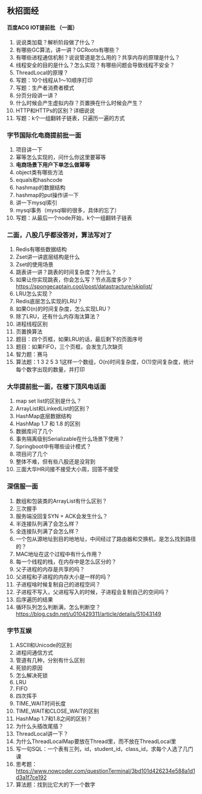 ## 秋招面经

#### 百度ACG IOT提前批 （一面）

1. 说说类加载？解析阶段做了什么？
2. 有哪些GC算法，讲一讲？GCRoots有哪些？
3. 有哪些进程通信机制？说说管道是怎么用的？共享内存的原理是什么？
4. 线程安全的目的是什么？怎么实现？有哪些问题会导致线程不安全？
5. ThreadLocal的原理？
6. 写题：10个线程从1～10顺序打印
7. 写题：生产者消费者模式
8. 分页分段讲一讲？
9. 什么时候会产生虚拟内存？页置换在什么时候会产生？
10. HTTP和HTTPs的区别？详细说说
11. 写题：k个一组翻转子链表，只遍历一遍的方式



### 字节国际化电商提前批一面

1. 项目讲一下
2. 幂等怎么实现的，问什么你这里要幂等
3. **电商场景下用户下单怎么做幂等**
4. object类有哪些方法
5. equals和hashcode
6. hashmap的数据结构
7. hashmap的put操作讲一下
8. 讲一下mysql索引
9. mysql事务（mysql聊的很多，具体的忘了）
10. 写题：从最后一个node开始，k个一组翻转子链表

### 二面，八股几乎都没答对，算法写对了

1. Redis有哪些数据结构
2. Zset讲一讲底层结构是什么
3. Zset的使用场景
4. 跳表讲一讲？跳表的时间复杂度？为什么？
5. 如果让你实现跳表，你会怎么写？节点高度多少？https://spongecaptain.cool/post/datastracture/skiplist/
6. LRU怎么实现？
7. Redis底层怎么实现的LRU？
8. 如果O(n)的时间复杂度，怎么实现LRU？
9. 除了LRU，还有什么内存淘汰算法？
10. 进程线程区别
11. 页置换算法
12. 题目：四个页框，如果LRU的话，最后剩下的页面序号
13. 题目：如果FIFO，三个页框，会发生几次缺页
14. 智力题：赛马
15. 算法题：1 3 2 5 3 1这样一个数组，O(n)时间复杂度，O(1)空间复杂度，统计每个数字出现的数量，并打印



### 大华提前批一面，在楼下顶风电话面

1. map set list的区别是什么？
2. ArrayList和LinkedList的区别？
3. HashMap底层数据结构
4. HashMap 1.7 和 1.8 的区别
5. 数据库问了几个
6. 事务隔离级别Serializable在什么场景下使用？
7. Springboot中有哪些设计模式？
8. 项目问了几个
9. 整体不难，但有些八股还是没背到
10. 三面大华HR问接不接受大小周，回答不接受



### 深信服一面

1. 数组和包装类的ArrayList有什么区别？
2. 三次握手
3. 服务端没回复SYN + ACK会发生什么？
4. 半连接队列满了会怎么样？
5. 全连接队列满了会怎么样？
6. 一个包从源地址到目的地地址，中间经过了路由器和交换机，是怎么找到路径的？
7. MAC地址在这个过程中有什么作用？
8. 每一个线程的栈，在内存中是怎么区分的？
9. 父子进程的内存是共享的吗？
10. 父进程和子进程的内存大小是一样的吗？
11. 子进程啥时候复制自己的进程空间？
12. 子进程不写入，父进程写入的时候，子进程会复制自己的空间吗？
13. 后序遍历的结果
14. 循环队列怎么判断满，怎么判断空？https://blog.csdn.net/u010429311/article/details/51043149



### 字节互娱

1. ASCII和Unicode的区别
2. 进程间通信方式
3. 管道有几种，分别有什么区别
4. 死锁的原因
5. 怎么解决死锁
6. LRU
7. FIFO
8. 四次挥手
9. TIME_WAIT时间长度
10. TIME_WAIT和CLOSE_WAIT的区别
11. HashMap 1.7和1.8之间的区别？
12. 为什么头插改尾插？
13. ThreadLocal讲一下？
14. 为什么ThreadLocalMap要放在Thread里，而不放在ThreadLocal里
15. 写一句SQL：一个表有三列，id，student_id，class_id，求每个人选了几门课
16. 思考题：https://www.nowcoder.com/questionTerminal/3bd101d426234e588a1d1d3a1f7ce192
17. 算法题：找到比它大的下一个数字

